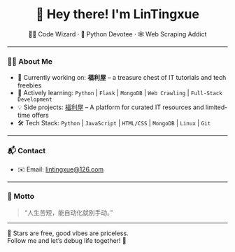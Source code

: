 <h1 align="center">👋 Hey there! I'm LinTingxue</h1>
<p align="center">
  🧙‍♂️ Code Wizard · 🐍 Python Devotee · 🕸️ Web Scraping Addict
</p>

---

### 👨‍💻 About Me

- 🔭 Currently working on: **福利屋** – a treasure chest of IT tutorials and tech freebies  
- 🌱 Actively learning: `Python` | `Flask` | `MongoDB` | `Web Crawling` | `Full-Stack Development`  
- 💡 Side projects: [福利屋](https://xb.fl5a.com) – A platform for curated IT resources and limited-time offers  
- 🛠 Tech Stack: `Python` | `JavaScript` | `HTML/CSS` | `MongoDB` | `Linux` | `Git`

---

### 📬 Contact

- ✉️ Email: [lintingxue@126.com](mailto:lintingxue@126.com)  

---

### 🐾 Motto

> “人生苦短，能自动化就别手动。”

---

🤝 Stars are free, good vibes are priceless.  
Follow me and let’s debug life together! 🚀
